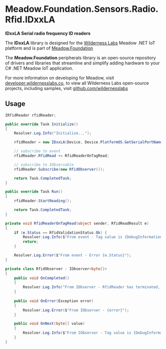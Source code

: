 # Meadow.Foundation.Sensors.Radio.Rfid.IDxxLA

**IDxxLA Serial radio frequency ID readers**

The **IDxxLA** library is designed for the [Wilderness Labs](www.wildernesslabs.co) Meadow .NET IoT platform and is part of [Meadow.Foundation](https://developer.wildernesslabs.co/Meadow/Meadow.Foundation/)

The **Meadow.Foundation** peripherals library is an open-source repository of drivers and libraries that streamline and simplify adding hardware to your C# .NET Meadow IoT application.

For more information on developing for Meadow, visit [developer.wildernesslabs.co](http://developer.wildernesslabs.co/), to view all Wilderness Labs open-source projects, including samples, visit [github.com/wildernesslabs](https://github.com/wildernesslabs/)

## Usage

```csharp
IRfidReader rfidReader;

public override Task Initialize()
{
    Resolver.Log.Info("Initialize...");

    rfidReader = new IDxxLA(Device, Device.PlatformOS.GetSerialPortName("COM1"));

    // subscribe to event
    rfidReader.RfidRead += RfidReaderOnTagRead;

    // subscribe to IObservable
    rfidReader.Subscribe(new RfidObserver());

    return Task.CompletedTask;
}

public override Task Run()
{ 
    rfidReader.StartReading();

    return Task.CompletedTask;
}

private void RfidReaderOnTagRead(object sender, RfidReadResult e)
{
    if (e.Status == RfidValidationStatus.Ok) {
        Resolver.Log.Info($"From event - Tag value is {DebugInformation.Hexadecimal(e.RfidTag)}");
        return;
    }

    Resolver.Log.Error($"From event - Error {e.Status}");
}

private class RfidObserver : IObserver<byte[]>
{
    public void OnCompleted()
    {
        Resolver.Log.Info("From IObserver - RfidReader has terminated, no more events will be emitted.");
    }
     
    public void OnError(Exception error)
    {
        Resolver.Log.Error($"From IObserver - {error}");
    }

    public void OnNext(byte[] value)
    {
        Resolver.Log.Info($"From IObserver - Tag value is {DebugInformation.Hexadecimal(value)}");
    }
}

```
